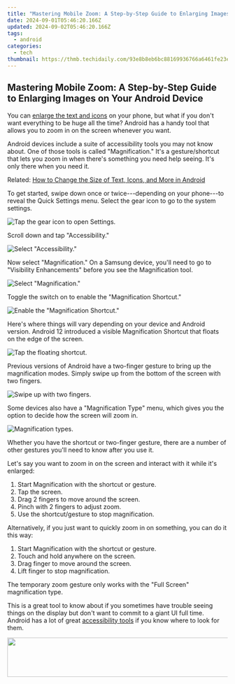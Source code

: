 ```yaml
---
title: "Mastering Mobile Zoom: A Step-by-Step Guide to Enlarging Images on Your Android Device"
date: 2024-09-01T05:46:20.166Z
updated: 2024-09-02T05:46:20.166Z
tags:
  - android
categories:
  - tech
thumbnail: https://thmb.techidaily.com/93e8b8eb6bc88169936766a6461fe23e663eb59793bd9736b13ed221555fa6ea.jpg
---
```


## Mastering Mobile Zoom: A Step-by-Step Guide to Enlarging Images on Your Android Device

You can [enlarge the text and icons](https://youtube-lab.techidaily.com/ed-in-2024-filmmakers-choice-selecting-perfect-lenses-for-youtube-creation/) on your phone, but what if you don't want everything to be huge all the time? Android has a handy tool that allows you to zoom in on the screen whenever you want.

 Android devices include a suite of accessibility tools you may not know about. One of those tools is called "Magnification." It's a gesture/shortcut that lets you zoom in when there's something you need help seeing. It's only there when you need it.

Related: [How to Change the Size of Text, Icons, and More in Android](https://youtube-lab.techidaily.com/ed-in-2024-filmmakers-choice-selecting-perfect-lenses-for-youtube-creation/) 

 To get started, swipe down once or twice---depending on your phone---to reveal the Quick Settings menu. Select the gear icon to go to the system settings.

![Tap the gear icon to open Settings.](https://static1.howtogeekimages.com/wordpress/wp-content/uploads/2017/01/2021-08-24_13-41-40.png) 

 Scroll down and tap "Accessibility."

![Select "Accessibility."](https://static1.howtogeekimages.com/wordpress/wp-content/uploads/2017/01/2021-08-24_13-49-22.png) 

 Now select "Magnification." On a Samsung device, you'll need to go to "Visibility Enhancements" before you see the Magnification tool.

![Select "Magnification."](https://static1.howtogeekimages.com/wordpress/wp-content/uploads/2017/01/2021-08-24_13-50-17.png) 

 Toggle the switch on to enable the "Magnification Shortcut."

![Enable the "Magnification Shortcut."](https://static1.howtogeekimages.com/wordpress/wp-content/uploads/2017/01/2021-08-24_14-06-14.png) 

 Here's where things will vary depending on your device and Android version. Android 12 introduced a visible Magnification Shortcut that floats on the edge of the screen.

![Tap the floating shortcut.](https://static1.howtogeekimages.com/wordpress/wp-content/uploads/2017/01/2021-08-24_13-52-24.png) 

 Previous versions of Android have a two-finger gesture to bring up the magnification modes. Simply swipe up from the bottom of the screen with two fingers.

![Swipe up with two fingers.](https://static1.howtogeekimages.com/wordpress/wp-content/uploads/2017/01/2021-08-24_13-54-18.png) 

 Some devices also have a "Magnification Type" menu, which gives you the option to decide how the screen will zoom in.

![Magnification types.](https://static1.howtogeekimages.com/wordpress/wp-content/uploads/2021/08/2021-08-25_16-49-21.png) 

 Whether you have the shortcut or two-finger gesture, there are a number of other gestures you'll need to know after you use it.

 Let's say you want to zoom in on the screen and interact with it while it's enlarged:

1. Start Magnification with the shortcut or gesture.
2. Tap the screen.
3. Drag 2 fingers to move around the screen.
4. Pinch with 2 fingers to adjust zoom.
5. Use the shortcut/gesture to stop magnification.

 Alternatively, if you just want to quickly zoom in on something, you can do it this way:

1. Start Magnification with the shortcut or gesture.
2. Touch and hold anywhere on the screen.
3. Drag finger to move around the screen.
4. Lift finger to stop magnification.

 The temporary zoom gesture only works with the "Full Screen" magnification type.

 This is a great tool to know about if you sometimes have trouble seeing things on the display but don't want to commit to a giant UI full time. Android has a lot of great [accessibility tools](https://www.reviewgeek.com/71869/androids-latest-features-improve-security-accessibility-and-convenience/) if you know where to look for them.

<ins class="adsbygoogle"
     style="display:block"
     data-ad-format="autorelaxed"
     data-ad-client="ca-pub-7571918770474297"
     data-ad-slot="1223367746"></ins>



<ins class="adsbygoogle"
     style="display:block"
     data-ad-client="ca-pub-7571918770474297"
     data-ad-slot="8358498916"
     data-ad-format="auto"
     data-full-width-responsive="true"></ins>



<!-- affiliate ads begin -->
<a href="https://laganoo.pxf.io/c/5597632/1657399/16446" target="_top" id="1657399"><img src="//a.impactradius-go.com/display-ad/16446-1657399" border="0" alt="" width="728" height="90"/></a><img height="0" width="0" src="https://imp.pxf.io/i/5597632/1657399/16446" style="position:absolute;visibility:hidden;" border="0" />
<!-- affiliate ads end -->
